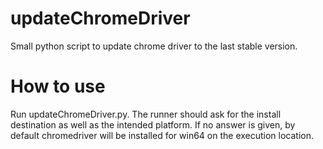 # updateChromeDriver
Small python script to update chrome driver to the last stable version. 

# How to use
Run updateChromeDriver.py. The runner should ask for the install destination as well as the intended platform. 
If no answer is given, by default chromedriver will be installed for win64 on the execution location.

